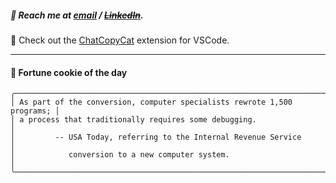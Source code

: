 ##### :calling: Reach me at **[email](mailto:johannes@stenmark.in)** ***/*** **[~~LinkedIn~~](https://www.linkedin.com/in/johannes-stenmark)**.
:feet: Check out the [ChatCopyCat](https://github.com/jstenmark/ChatCopyCat) extension for VSCode.

---
#### :cookie: Fortune cookie of the day
```smalltalk
╭─────────────────────────────────────────────────────────────────────────╮
│ As part of the conversion, computer specialists rewrote 1,500 programs; │
│ a process that traditionally requires some debugging.                   │
│         -- USA Today, referring to the Internal Revenue Service         │
│            conversion to a new computer system.                         │
╰─────────────────────────────────────────────────────────────────────────╯
```
